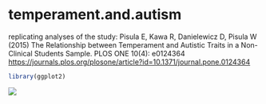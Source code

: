# temperament.and.autism
replicating analyses of the study:
Pisula E, Kawa R, Danielewicz D, Pisula W (2015) The Relationship between Temperament and Autistic Traits in a Non-Clinical Students Sample. PLOS ONE 10(4): e0124364 <https://journals.plos.org/plosone/article?id=10.1371/journal.pone.0124364>
```r
library(ggplot2)
```

<img src="figures/monthlytempHIST.png">
